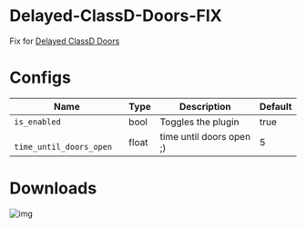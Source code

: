 # Delayed-ClassD-Doors-FIX
Fix for [Delayed ClassD Doors](https://cdn.discordapp.com/attachments/656790333320855562/799468932368957460/DelayedClassdDoors.dll)

# Configs 

| Name | Type | Description | Default |
| --- | --- | --- | --- |
| `is_enabled` | bool | Toggles the plugin | true |
| `  time_until_doors_open` | float | time until doors open ;) | 5 |

# Downloads
![img](https://img.shields.io/github/downloads/An4r3w/delayed-classd-doors-fix/total?style=for-the-badge)
